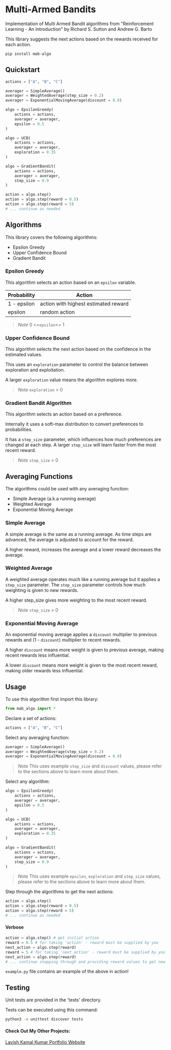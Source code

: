 # Multi-Armed Bandits
Implementation of Multi Armed Bandit algorithms from "Reinforcement Learning - An Introduction" by Richard S. Sutton and Andrew G. Barto

This library suggests the next actions based on the rewards received for each action.

```bash
pip install mab-algo
```

## Quickstart

```python
actions = ["A", "B", "C"]
```
```python
averager = SimpleAverage()
averager = WeightedAverage(step_size = 0.2)
averager = ExponentialMovingAverage(discount = 0.8)
```
```python
algo = EpsilonGreedy(
    actions = actions,
    averager = averager,
    epsilon = 0.5
)

algo = UCB(
    actions = actions,
    averager = averager,
    exploration = 0.35
)

algo = GradientBandit(
    actions = actions,
    averager = averager, 
    step_size = 0.9
)
```
```python
action = algo.step() 
action = algo.step(reward = 0.5)
action = algo.step(reward = 5)
# ... continue as needed
```


## Algorithms

This library covers the following algorithms:
- Epsilon Greedy
- Upper Confidence Bound
- Gradient Bandit

### Epsilon Greedy

This algorithm selects an action based on an `epsilon` variable.

| Probability | Action | 
| ----------- | -------|
| 1 - epsilon | action with highest estimated reward |
| epsilon | random action|

> *Note* 0 <=`epsilon`<= 1

### Upper Confidence Bound 

This algorithm selects the next action based on the confidence in the estimated values. 

This uses an `exploration` parameter to control the balance between exploration and exploitation.

A larger `exploration` value means the algorithm explores more.

> *Note* `exploration` > 0

### Gradient Bandit Algorithm

This algorithm selects an action based on a preference.

Internally it uses a soft-max distribution to convert preferences to probabilities.

It has a `step_size` parameter, which influences how much preferences are changed at each step.
A larger `step_size` will learn faster from the most recent reward.

> *Note* `step_size` > 0

## Averaging Functions

The algorithms could be used with any averaging function:

- Simple Average (a.k.a running average)
- Weighted Average
- Exponential Moving Average

### Simple Average

A simple average is the same as a running average.
As time steps are advanced, the average is adjusted to account for the reward.

A higher reward, increases the average and a lower reward decreases the average.

### Weighted Average

A weighted average operates much like a running average but it applies a `step_size` parameter.
The `step_size` parameter controls how much weighting is given to new rewards.

A higher step_size gives more weighting to the most recent reward.

> *Note* `step_size` > 0

### Exponential Moving Average

An exponential moving average applies a `discount` multiplier to previous rewards and (1 - `discount`) multiplier to recent rewards.

A higher `discount` means more weight is given to previous average, making recent rewards less influential.

A lower `discount` means more weight is given to the most recent reward, making older rewards less influential.

## Usage

To use this algorithm first import this library:
```python
from mab_algo import *
```

Declare a set of actions:

```python
actions = ["A", "B", "C"]
```

Select any averaging function:

```python
averager = SimpleAverage()
averager = WeightedAverage(step_size = 0.2)
averager = ExponentialMovingAverage(discount = 0.8)
```
> *Note* This uses example `step_size` and `discount` values, please refer to the sections above to learn more about them.

Select any algorithm:

```python
algo = EpsilonGreedy(
    actions = actions,
    averager = averager,
    epsilon = 0.5
)

algo = UCB(
    actions = actions,
    averager = averager,
    exploration = 0.35
)

algo = GradientBandit(
    actions = actions,
    averager = averager, 
    step_size = 0.9
)
```

> *Note* This uses example `epsilon`, `exploration` and `step_size` values, please refer to the sections above to learn more about them.

Step through the algorithms to get the next actions:

```python
action = algo.step() 
action = algo.step(reward = 0.5)
action = algo.step(reward = 5)
# ... continue as needed
```



#### Verbose
```python
action = algo.step() # get initial action
reward = 0.5 # for taking 'action' - reward must be supplied by you 
next_action = algo.step(reward)
reward = 5 # for taking 'next_action' - reward must be supplied by you
next_action = algo.step(reward)
# ... continue stepping through and providing reward values to get new actions...
```

`example.py` file contains an example of the above in action!

## Testing

Unit tests are provided in the 'tests' directory.

Tests can be executed using this command:

```bash
python3 -m unittest discover tests
```

#### Check Out My Other Projects:
[Lavish Kamal Kumar Portfolio Website](https://lavish-kumar.com)
